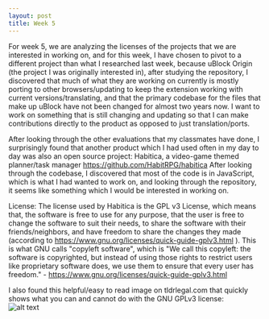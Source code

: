 ```yaml
---
layout: post
title: Week 5
---
```


For week 5, we are analyzing the licenses of the projects that we are interested in working on, and for this week, I have chosen to pivot to a different project than what I researched last week, because uBlock Origin (the project I was originally interested in), after studying the repository, I discovered that much of what they are working on currently is mostly porting to other browsers/updating to keep the extension working with current versions/translating, and that the primary codebase for the files that make up uBlock have not been changed for almost two years now. I want to work on something that is still changing and updating so that I can make contributions directly to the product as opposed to just translation/ports. 

After looking through the other evaluations that my classmates have done, I surprisingly found that another product which I had used often in my day to day was also an open source project: Habitica, a video-game themed planner/task manager https://github.com/HabitRPG/habitica After looking through the codebase, I discovered that most of the code is in JavaScript, which is what I had wanted to work on, and looking through the repository, it seems like something which I would be interested in working on. 

License: The license used by Habitica is the GPL v3 License, which means that, the software is free to use for any purpose, that the user is free to change the software to suit their needs, to share the software with their friends/neighbors, and have freedom to share the changes they made (according to https://www.gnu.org/licenses/quick-guide-gplv3.html ). This is what GNU calls "copyleft software", which is "We call this copyleft: the software is copyrighted, but instead of using those rights to restrict users like proprietary software does, we use them to ensure that every user has freedom." - https://www.gnu.org/licenses/quick-guide-gplv3.html

I also found this helpful/easy to read image on tldrlegal.com that quickly shows what you can and cannot do with the GNU GPLv3 license:  
![alt text](https://i.gyazo.com/b1b7ecffecd82eca4cdd18ddb4ed3bec.png "tldrjpeg")